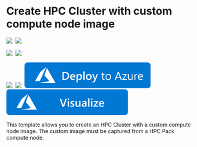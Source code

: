 # Create HPC Cluster with custom compute node image

<IMG SRC="https://azurequickstartsservice.blob.core.windows.net/badges/create-hpc-cluster-custom-image/PublicLastTestDate.svg" />&nbsp;
<IMG SRC="https://azurequickstartsservice.blob.core.windows.net/badges/create-hpc-cluster-custom-image/PublicDeployment.svg" />&nbsp;

<IMG SRC="https://azurequickstartsservice.blob.core.windows.net/badges/create-hpc-cluster-custom-image/FairfaxLastTestDate.svg" />&nbsp;
<IMG SRC="https://azurequickstartsservice.blob.core.windows.net/badges/create-hpc-cluster-custom-image/FairfaxDeployment.svg" />&nbsp;

<IMG SRC="https://azurequickstartsservice.blob.core.windows.net/badges/create-hpc-cluster-custom-image/BestPracticeResult.svg" />&nbsp;
<IMG SRC="https://azurequickstartsservice.blob.core.windows.net/badges/create-hpc-cluster-custom-image/CredScanResult.svg" />&nbsp;
<a href="https://portal.azure.com/#create/Microsoft.Template/uri/https%3A%2F%2Fraw.githubusercontent.com%2FAzure%2Fazure-quickstart-templates%2Fmaster%2Fcreate-hpc-cluster-custom-image%2Fazuredeploy.json" target="_blank">
    <img src="https://raw.githubusercontent.com/Azure/azure-quickstart-templates/master/1-CONTRIBUTION-GUIDE/images/deploytoazure.svg?sanitize=true"/>
</a>
<a href="http://armviz.io/#/?load=https%3A%2F%2Fraw.githubusercontent.com%2FAzure%2Fazure-quickstart-templates%2Fmaster%2Fcreate-hpc-cluster-custom-image%2Fazuredeploy.json" target="_blank">
    <img src="https://raw.githubusercontent.com/Azure/azure-quickstart-templates/master/1-CONTRIBUTION-GUIDE/images/visualizebutton.svg?sanitize=true"/>
</a>

This template allows you to create an HPC Cluster with a custom compute node image. The custom image must be captured from a HPC Pack compute node.

